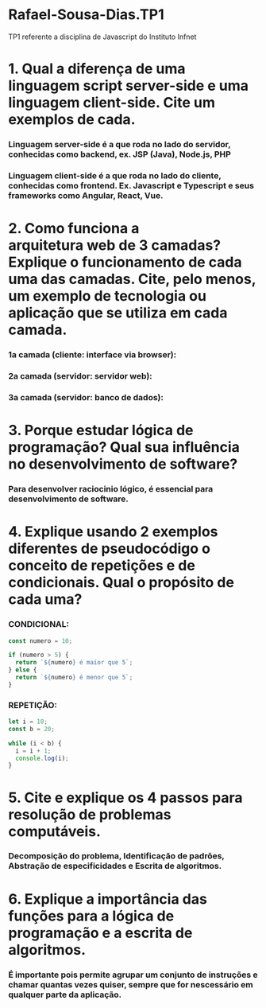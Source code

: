 # Rafael-Sousa-Dias.TP1
TP1 referente a disciplina de Javascript do Instituto Infnet

# 1. Qual a diferença de uma linguagem script server-side e uma linguagem client-side. Cite um exemplos de cada.

### Linguagem server-side é a que roda no lado do servidor, conhecidas como backend, ex. JSP (Java), Node.js, PHP

### Linguagem client-side é a que roda no lado do cliente, conhecidas como frontend. Ex. Javascript e Typescript e seus frameworks como Angular, React, Vue.

# 2. Como funciona a arquitetura web de 3 camadas? Explique o funcionamento de cada uma das camadas. Cite, pelo menos, um exemplo de tecnologia ou aplicação que se utiliza em cada camada.

### 1a camada (cliente: interface via browser):

### 2a camada (servidor: servidor web):

### 3a camada (servidor: banco de dados):

# 3. Porque estudar lógica de programação? Qual sua influência no desenvolvimento de software?

### Para desenvolver raciocinio lógico, é essencial para desenvolvimento de software.

# 4. Explique usando 2 exemplos diferentes de pseudocódigo o conceito de repetições e de condicionais. Qual o propósito de cada uma?

### CONDICIONAL:

```javascript
const numero = 10;

if (numero > 5) {
  return `${numero} é maior que 5`;
} else {
  return `${numero} é menor que 5`;
}
```

### REPETIÇÃO:

```javascript
let i = 10;
const b = 20;

while (i < b) {
  i = i + 1;
  console.log(i);
}
```

# 5. Cite e explique os 4 passos para resolução de problemas computáveis.

### Decomposição do problema, Identificação de padrões, Abstração de especificidades e Escrita de algoritmos.

# 6. Explique a importância das funções para a lógica de programação e a escrita de algoritmos.

### É importante pois permite agrupar um conjunto de instruções e chamar quantas vezes quiser, sempre que for nescessário em qualquer parte da aplicação.
